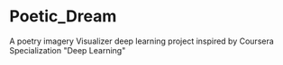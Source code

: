 # Poetic_Dream
A poetry imagery Visualizer deep learning project inspired by Coursera Specialization "Deep Learning"
